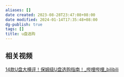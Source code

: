 ```yaml
---
aliases: []
date created: 2023-08-28T23:47:08+08:00
date modified: 2024-01-14T17:35:48+08:00
dg-publish: true
tags: []
title: u盘选购
---
```


## 相关视频
[14款U盘大横评！保姆级U盘选购指南！\_哔哩哔哩\_bilibili](https://www.bilibili.com/video/BV1Kw411Q7wo/?buvid=XY630CE669F34078F341989B1EE06E60B0127&is_story_h5=false&mid=g8UDjEqHIS5oCexxb9oAEQ%3D%3D&p=1&plat_id=116&share_from=ugc&share_medium=android&share_plat=android&share_session_id=42702871-3adf-47e9-aba0-d03c8ec1733e&share_source=COPY&share_tag=s_i&timestamp=1693199722&unique_k=byfcYzk&up_id=20695818)